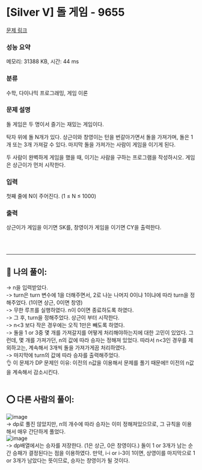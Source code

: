 # [Silver V] 돌 게임 - 9655 

[문제 링크](https://www.acmicpc.net/problem/9655) 

### 성능 요약

메모리: 31388 KB, 시간: 44 ms

### 분류

수학, 다이나믹 프로그래밍, 게임 이론

### 문제 설명

<p>돌 게임은 두 명이서 즐기는 재밌는 게임이다.</p>

<p>탁자 위에 돌 N개가 있다. 상근이와 창영이는 턴을 번갈아가면서 돌을 가져가며, 돌은 1개 또는 3개 가져갈 수 있다. 마지막 돌을 가져가는 사람이 게임을 이기게 된다.</p>

<p>두 사람이 완벽하게 게임을 했을 때, 이기는 사람을 구하는 프로그램을 작성하시오. 게임은 상근이가 먼저 시작한다.</p>

### 입력 

 <p>첫째 줄에 N이 주어진다. (1 ≤ N ≤ 1000)</p>

### 출력 

 <p>상근이가 게임을 이기면 SK를, 창영이가 게임을 이기면 CY을 출력한다.</p>  <br><br>


<hr>

## 👑 나의 풀이: <br>
-> n을 입력받았다. <br>
-> turn은 turn 변수에 1을 더해주면서, 2로 나눈 나머지 0이냐 1이냐에 따라 turn을 정해주었다. (1이면 상근, 0이면 창영)<br>
-> 무한 루프를 실행하였다. n이 0이면 종료하도록 하였다. <br>
-> 그 후, turn을 정해주었다. 상근이 부터 시작한다. <br>
-> n<3 보다 작은 경우에는 오직 1만은 빼도록 하였다. <br>
-> 돌을 1 or 3중 몇 개를 가져갈지를 어떻게 처리해야하는지에 대한 고민이 있었다. 그런데, 몇 개를 가져가던, n의 값에 따라 승자는 정해져 있었다. 따라서 n<3인 경우를 제외하고는, 계속해서 3개씩 돌을 가져가게끔 처리하였다. <br>
-> 마지막에 turn의 값에 따라 승자를 출력해주었다. <br>
👌 이 문제가 DP 문제인 이유: 이전의 n값을 이용해서 문제를 풀기 때문에!! 이전의 n값을 계속해서 감소시킨다. <br><br>

## ⭕ 다른 사람의 풀이: <br>
![image](https://user-images.githubusercontent.com/70849122/230540612-27413e60-d2a4-48de-b948-b28c2d22bc8d.png) <br>
-> dp로 풀진 않았지만, n의 개수에 따라 승자는 이미 정해져있으므로, 그 규칙을 이용해서 매우 간단하게 풀었다. <br>
![image](https://user-images.githubusercontent.com/70849122/230540707-f4e41ded-40b6-4bc9-8893-caedad814f7e.png) <br>
-> dp배열에서는 승자를 저장한다. (1은 상근, 0은 창영이다.) 돌이 1 or 3개가 남는 순간 승패가 결정된다는 점을 이용하였다. 만약, i-i or i-3이 1이면, 상영이를 마지막으로 1 or 3개가 남았다는 뜻이므로, 승자는 창영이가 될 것이다. <br><br>

